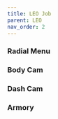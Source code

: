 ```yaml
---
title: LEO Job
parent: LEO
nav_order: 2
---
```


### Radial Menu

### Body Cam

### Dash Cam

### Armory
